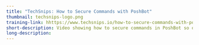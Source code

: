 ```yaml
---
title: "TechSnips: How to Secure Commands with PoshBot"
thumbnail: techsnips-logo.png
training-link: hhttps://www.techsnips.io/how-to-secure-commands-with-poshbot
short-description: Video showing how to secure commands in PoshBot so only authorized individuals can execute certain commands.
long-description:
---
```

